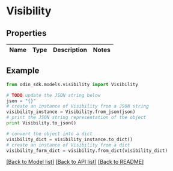 # Visibility


## Properties

Name | Type | Description | Notes
------------ | ------------- | ------------- | -------------

## Example

```python
from odin_sdk.models.visibility import Visibility

# TODO update the JSON string below
json = "{}"
# create an instance of Visibility from a JSON string
visibility_instance = Visibility.from_json(json)
# print the JSON string representation of the object
print Visibility.to_json()

# convert the object into a dict
visibility_dict = visibility_instance.to_dict()
# create an instance of Visibility from a dict
visibility_form_dict = visibility.from_dict(visibility_dict)
```
[[Back to Model list]](../README.md#documentation-for-models) [[Back to API list]](../README.md#documentation-for-api-endpoints) [[Back to README]](../README.md)


